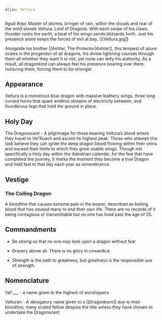 ```yaml
---
alias: Veltura
---
```


#god #npc 
Master of storms, bringer of rain, within the clouds and roar of the wind stands Veltura, Lord of Dragons. With each swipe of his claws, thunder rocks the earth, a beat of his wings sends blizzards forth. Just his presence alone keeps the forces of evil at bay.
<span class="rightimg"><span class="smallimg">![[Veltura.jpg]]</span></span>


Alongside his brother [[Ashtar, The Protector|Ashtar]], this tempest of azure scales is the progenitor of all dragons, his divine lightning courses through them all whether they want it or not, yet none can defy his authority. As a result, all dragonkind can always feel his presence bearing over them, nurturing them, forcing them to be stronger.

  
  

## Appearance

Veltura is a monstrous blue dragon with massive leathery wings, three long curved horns that spark endless streams of electricity between, and thunderous legs that hold the ground in place. 

  

## Holy Day

The Dragonscent - A pilgrimage for those bearing Veltura’s blood where they travel to Vel’Ruach and ascent its highest peak. Those who attempt this task believe they can ignite the deep dragon blood flowing within their veins and exceed their limits to which they grow usable wings. Though not specifically a Holy day within the Adestrian calendar, for the few that have completed the journey, it marks the moment they become a true Dragon and hold fast to that day each year as remembrance.

## Vestige
### The Coiling Dragon

A bloodline that causes extreme pain in the bearer, described as boiling blood that has caused many to end their own life. There are no records of it being contagious or transmittable but no one has lived past the age of 25.



## Commandments

-   Be strong so that no one may look upon a dragon without fear
    
-   Bravery above all. There is no glory in cowardice.
    
-   Strength is the path to greatness, but greatness is the responsible use of strength.
    


## Nomenclature
Vel'___ - a name given to the highest of worshippers

Velturan - A derogatory name given to a [[Dragonborn]] due to their bloodline, many scaled fellow despise the title unless they have chosen to undertake the Dragonscent